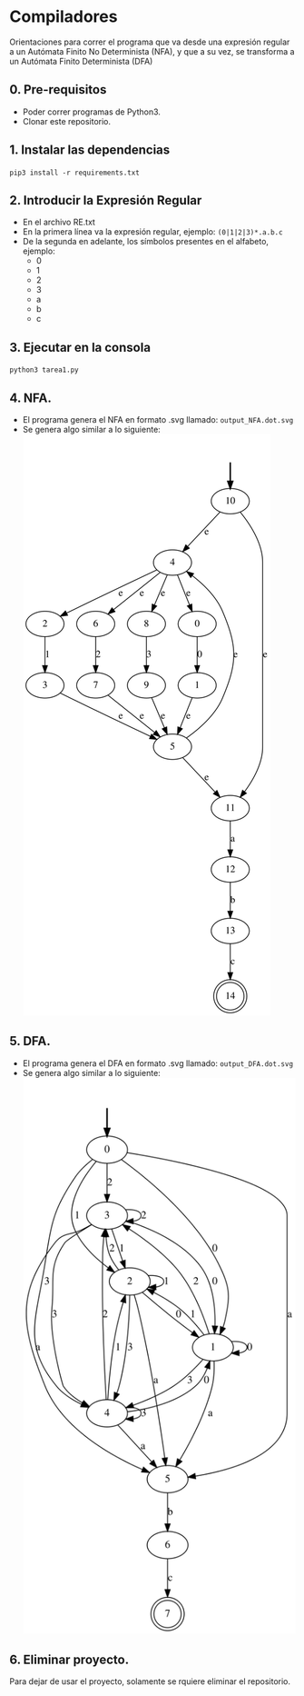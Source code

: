 # Compiladores

Orientaciones para correr el programa que va desde una expresión regular a un Autómata Finito No Determinista (NFA), y que a su vez, se transforma a un  Autómata Finito Determinista (DFA)

## 0. Pre-requisitos
* Poder correr programas de Python3.
* Clonar este repositorio.

## 1. Instalar las dependencias
`pip3 install -r requirements.txt`

## 2. Introducir la Expresión Regular 
* En el archivo RE.txt
* En la primera línea va la expresión regular, ejemplo: `(0|1|2|3)*.a.b.c`
* De la segunda en adelante, los símbolos presentes en el alfabeto, ejemplo:
  - 0
  - 1
  - 2
  - 3
  - a
  - b
  - c  

## 3. Ejecutar en la consola
`python3 tarea1.py`


## 4. NFA.
* El programa genera el NFA en formato .svg llamado: `output_NFA.dot.svg` 
* Se genera algo similar a lo siguiente:
![alt text](./output_NFA.dot.svg)

## 5. DFA.
* El programa genera el DFA en formato .svg llamado: `output_DFA.dot.svg` 
* Se genera algo similar a lo siguiente:
![alt text](./output_DFA.dot.svg)

## 6. Eliminar proyecto.
Para dejar de usar el proyecto, solamente se rquiere eliminar el repositorio.